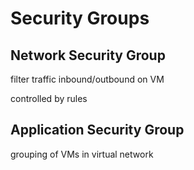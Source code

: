 # Security Groups

## Network Security Group

filter traffic inbound/outbound on VM

controlled by rules

## Application Security Group

grouping of VMs in virtual network